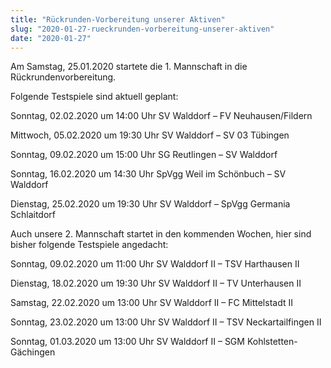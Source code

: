 ```yaml
---
title: "Rückrunden-Vorbereitung unserer Aktiven"
slug: "2020-01-27-rueckrunden-vorbereitung-unserer-aktiven"
date: "2020-01-27"
---
```

Am Samstag, 25.01.2020 startete die 1. Mannschaft in die Rückrundenvorbereitung.


Folgende Testspiele sind aktuell geplant:


Sonntag, 02.02.2020 um 14:00 Uhr SV Walddorf – FV Neuhausen/Fildern


Mittwoch, 05.02.2020 um 19:30 Uhr SV Walddorf – SV 03 Tübingen


Sonntag, 09.02.2020 um 15:00 Uhr SG Reutlingen – SV Walddorf


Sonntag, 16.02.2020 um 14:30 Uhr SpVgg Weil im Schönbuch – SV Walddorf


Dienstag, 25.02.2020 um 19:30 Uhr SV Walddorf – SpVgg Germania Schlaitdorf



Auch unsere 2. Mannschaft startet in den kommenden Wochen, hier sind bisher folgende Testspiele angedacht:


Sonntag, 09.02.2020 um 11:00 Uhr SV Walddorf II – TSV Harthausen II


Dienstag, 18.02.2020 um 19:30 Uhr SV Walddorf II – TV Unterhausen II


Samstag, 22.02.2020 um 13:00 Uhr SV Walddorf II – FC Mittelstadt II


Sonntag, 23.02.2020 um 13:00 Uhr SV Walddorf II – TSV Neckartailfingen II


Sonntag, 01.03.2020 um 13:00 Uhr SV Walddorf II – SGM Kohlstetten-Gächingen
